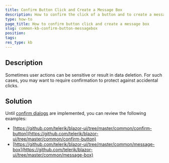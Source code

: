 ```yaml
---
title: Confirm Button Click and Create a Message Box
description: How to confirm the click of a button and to create a message box
type: how-to
page_title: How to confirm button click and create a message box
slug: common-kb-confirm-button-messagebox
position: 
tags: 
res_type: kb
---
```



## Description

Sometimes user actions can be sensitive or result in data deletion. For such cases, you may want to require confirmation to protect against accidental clicks.


## Solution

Until [confirm dialogs](https://feedback.telerik.com/blazor/1433023-predefined-windows) are implemented, you can review the following examples:

* [https://github.com/telerik/blazor-ui/tree/master/common/confirm-button](https://github.com/telerik/blazor-ui/tree/master/common/confirm-button)
* [https://github.com/telerik/blazor-ui/tree/master/common/message-box](https://github.com/telerik/blazor-ui/tree/master/common/message-box)

